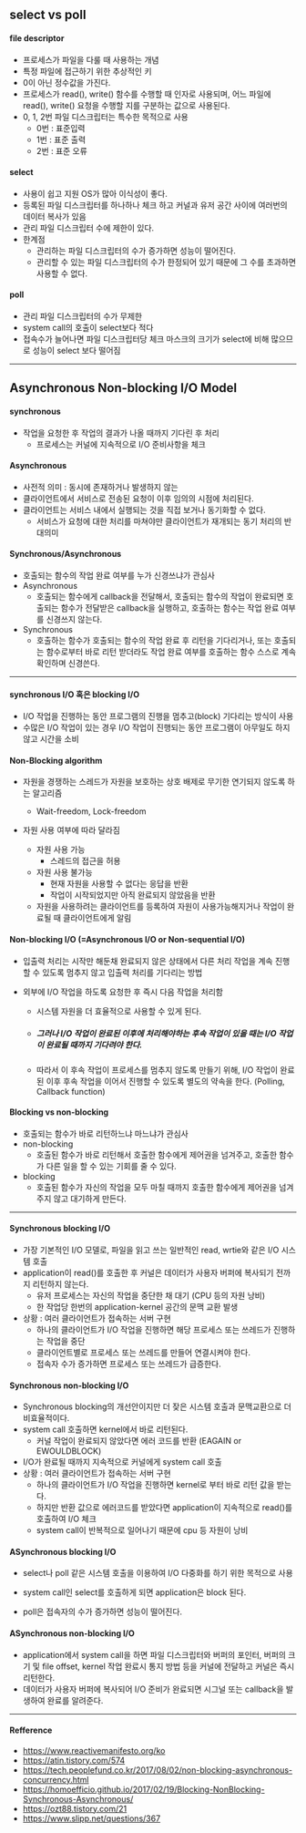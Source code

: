 ## select vs poll

#### file descriptor

- 프로세스가 파일을 다룰 때 사용하는 개념
- 특정 파일에 접근하기 위한 추상적인 키
- 0이 아닌 정수값을 가진다.
- 프로세스가 read(), write() 함수를 수행할 때 인자로 사용되며, 어느 파일에 read(), write() 요청을 수행할 지를 구분하는 값으로 사용된다.
- 0, 1, 2번 파일 디스크립터는 특수한 목적으로 사용
  - 0번 : 표준입력
  - 1번 : 표준 출력
  - 2번 : 표준 오류



#### select

- 사용이 쉽고 지원 OS가 많아 이식성이 좋다.
- 등록된 파일 디스크립터를 하나하나 체크 하고 커널과 유저 공간 사이에 여러번의 데이터 복사가 있음
- 관리 파일 디스크립터 수에 제한이 있다.
- 한계점
  - 관리하는 파일 디스크립터의 수가 증가하면 성능이 떨어진다.
  - 관리할 수 있는 파일 디스크립터의 수가 한정되어 있기 때문에 그 수를 초과하면 사용할 수 없다.



#### poll

- 관리 파일 디스크립터의 수가 무제한
- system call의 호출이 select보다 적다
- 접속수가 늘어나면 파일 디스크립터당 체크 마스크의 크기가 select에 비해 많으므로 성능이 select 보다 떨어짐







---

## Asynchronous Non-blocking I/O Model



#### synchronous 

- 작업을 요청한 후 작업의 결과가 나올 때까지 기다린 후 처리
  - 프로세스는 커널에 지속적으로 I/O 준비사항을 체크



#### Asynchronous 

- 사전적 의미 : 동시에 존재하거나 발생하지 않는
- 클라이언트에서 서비스로 전송된 요청이 이후 임의의 시점에 처리된다.
- 클라이언트는 서비스 내에서 실행되는 것을 직접 보거나 동기화할 수 없다.
  - 서비스가 요청에 대한 처리를 마쳐야만 클라이언트가 재개되는 동기 처리의 반대의미



#### Synchronous/Asynchronous

- 호출되는 함수의 작업 완료 여부를 누가 신경쓰냐가 관심사
- Asynchronous
  - 호출되는 함수에게 callback을 전달해서, 호출되는 함수의 작업이 완료되면 호출되는 함수가 전달받은 callback을 실행하고, 호출하는 함수는 작업 완료 여부를 신경쓰지 않는다.
- Synchronous
  - 호출하는 함수가 호출되는 함수의 작업 완료 후 리턴을 기다리거나, 또는 호출되는 함수로부터 바로 리턴 받더라도 작업 완료 여부를 호출하는 함수 스스로 계속 확인하며 신경쓴다.

---

#### synchronous I/O 혹은 blocking I/O

- I/O 작업을 진행하는 동안 프로그램의 진행을 멈추고(block) 기다리는 방식이 사용
- 수많은 I/O 작업이 있는 경우 I/O 작업이 진행되는 동안 프로그램이 아무일도 하지 않고 시간을 소비



#### Non-Blocking algorithm

- 자원을 경쟁하는 스레드가 자원을 보호하는 상호 배제로 무기한 연기되지 않도록 하는 알고리즘
  - Wait-freedom, Lock-freedom

- 자원 사용 여부에 따라 달라짐
  - 자원 사용 가능
    - 스레드의 접근을 허용
  - 자원 사용 불가능
    - 현재 자원을 사용할 수 없다는 응답을 반환
    - 작업이 시작되었지만 아직 완료되지 않았음을 반환
  - 자원을 사용하려는 클라이언트를 등록하여 자원이 사용가능해지거나 작업이 완료될 때 클라이언트에게 알림



#### Non-blocking I/O (=Asynchronous I/O or Non-sequential I/O)

- 입출력 처리는 시작만 해둔채 완료되지 않은 상태에서 다른 처리 작업을 계속 진행할 수 있도록 멈추지 않고 입출력 처리를 기다리는 방법

- 외부에 I/O 작업을 하도록 요청한 후 즉시 다음 작업을 처리함

  - 시스템 자원을 더 효율적으로 사용할 수 있게 된다.

  - ##### 그러나 I/O 작업이 완료된 이후에 처리해야하는 후속 작업이 있을 때는 I/O 작업이 완료될 때까지 기다려야 한다.

  - 따라서 이 후속 작업이 프로세스를 멈추지 않도록 만들기 위해, I/O 작업이 완료된 이후 후속 작업을 이어서 진행할 수 있도록 별도의 약속을 한다. (Polling, Callback function)



#### Blocking vs non-blocking

- 호출되는 함수가 바로 리턴하느냐 마느냐가 관심사
- non-blocking
  - 호출된 함수가 바로 리턴해서 호출한 함수에게 제어권을 넘겨주고, 호출한 함수가 다른 일을 할 수 있는 기회를 줄 수 있다.
- blocking
  - 호출된 함수가 자신의 작업을 모두 마칠 때까지 호출한 함수에게 제어권을 넘겨주지 않고 대기하게 만든다.

---

#### Synchronous blocking I/O

- 가장 기본적인 I/O 모델로, 파일을 읽고 쓰는 일반적인 read, wrtie와 같은 I/O 시스템 호출
- application이 read()를 호출한 후 커널은 데이터가 사용자 버퍼에 복사되기 전까지 리턴하지 않는다.
  - 유저 프로세스는 자신의 작업을 중단한 채 대기 (CPU 등의 자원 낭비)
  - 한 작업당 한번의 application-kernel 공간의 문맥 교환 발생
- 상황 : 여러 클라이언트가 접속하는 서버 구현
  - 하나의 클라이언트가 I/O 작업을 진행하면 해당 프로세스 또는 쓰레드가 진행하는 작업을 중단
  - 클라이언트별로 프로세스 또는 쓰레드를 만들어 연결시켜야 한다.
  - 접속자 수가 증가하면 프로세스 또는 쓰레드가 급증한다.



#### Synchronous non-blocking I/O

- Synchronous blocking의 개선안이지만 더 잦은 시스템 호출과 문맥교환으로 더 비효율적이다.
- system call 호출하면 kernel에서 바로 리턴된다.
  - 커널 작업이 완료되지 않았다면 에러 코드를 반환 (EAGAIN or EWOULDBLOCK)
- I/O가 완료될 때까지 지속적으로 커널에게 system call 호출
- 상황 : 여러 클라이언트가 접속하는 서버 구현
  - 하나의 클라이언트가 I/O 작업을 진행하면 kernel로 부터 바로 리턴 값을 받는다.
  - 하지만 반환 값으로 에러코드를 받았다면 application이 지속적으로 read()를 호출하여 I/O 체크
  - system call이 반복적으로 일어나기 때문에 cpu 등 자원이 낭비



#### ASynchronous blocking I/O

- select나 poll 같은 시스템 호출을 이용하여 I/O 다중화를 하기 위한 목적으로 사용

- system call인 select를 호출하게 되면 application은 block 된다.
- poll은 접속자의 수가 증가하면 성능이 떨어진다.



#### ASynchronous non-blocking I/O

- application에서 system call을 하면 파일 디스크립터와 버퍼의 포인터, 버퍼의 크기 및 file offset, kernel 작업 완료시 통지 방법 등을 커널에 전달하고 커널은 즉시 리턴한다.
- 데이터가 사용자 버퍼에 복사되어 I/O 준비가 완료되면 시그널 또는 callback을 발생하여 완료를 알려준다.

---

#### Refference

-  https://www.reactivemanifesto.org/ko 
-  https://atin.tistory.com/574 
-   https://tech.peoplefund.co.kr/2017/08/02/non-blocking-asynchronous-concurrency.html 
-   https://homoefficio.github.io/2017/02/19/Blocking-NonBlocking-Synchronous-Asynchronous/ 
-   https://ozt88.tistory.com/21 
-   https://www.slipp.net/questions/367 

